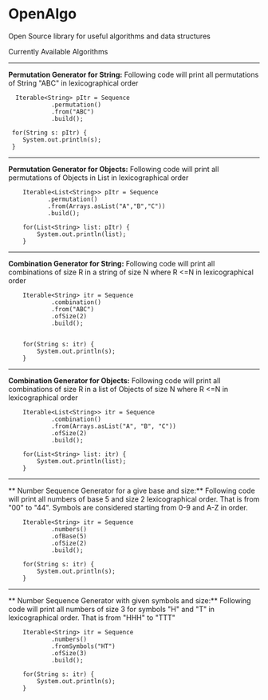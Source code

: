 # OpenAlgo
Open Source library for useful algorithms and data structures

Currently Available Algorithms

***
**Permutation Generator for String:**
Following code will print all permutations of String "ABC" in lexicographical order


                
      Iterable<String> pItr = Sequence
                .permutation()
                .from("ABC")
                .build();

     for(String s: pItr) {
        System.out.println(s);
     }

***
**Permutation Generator for Objects:**
Following code will print all permutations of Objects in List in lexicographical order
 
        Iterable<List<String>> pItr = Sequence
               .permutation()
               .from(Arrays.asList("A","B","C"))
               .build();

        for(List<String> list: pItr) {
            System.out.println(list);
        }

***
**Combination Generator for String:**
Following code will print all combinations of size R in a string of size N where R <=N in lexicographical order

        Iterable<String> itr = Sequence
                .combination()
                .from("ABC")
                .ofSize(2)
                .build();


        for(String s: itr) {
            System.out.println(s);
        } 

***

**Combination Generator for Objects:**
Following code will print all combinations of size R in a list of Objects of size N where R <=N in lexicographical order

        Iterable<List<String>> itr = Sequence
                .combination()
                .from(Arrays.asList("A", "B", "C"))
                .ofSize(2)
                .build();

        for(List<String> list: itr) {
            System.out.println(list);
        }

***
** Number Sequence Generator for a give base and size:**
Following code will print all numbers of base 5 and size 2 lexicographical order. That is from "00" to "44". Symbols are considered starting from 0-9 and A-Z in order.

        Iterable<String> itr = Sequence
                .numbers()
                .ofBase(5)
                .ofSize(2)
                .build();

        for(String s: itr) {
            System.out.println(s);
        }
***
** Number Sequence Generator with given symbols and size:**
Following code will print all numbers of size 3 for symbols "H" and "T" in lexicographical order. That is from "HHH" to "TTT"

        Iterable<String> itr = Sequence
                .numbers()
                .fromSymbols("HT")
                .ofSize(3)
                .build();

        for(String s: itr) {
            System.out.println(s);
        }

